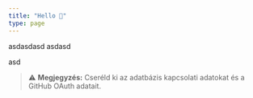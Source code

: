 ```yaml
---
title: "Hello 👋"
type: page
---
```


asdasdasd
asdasd

asd

> ⚠️ **Megjegyzés:** Cseréld ki az adatbázis kapcsolati adatokat és a GitHub OAuth adatait.